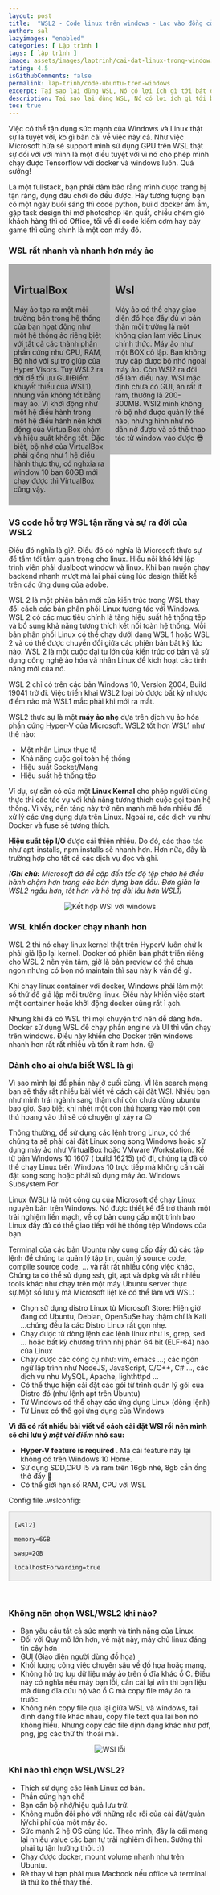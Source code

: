 ```yaml
---
layout: post
title:  "WSL2 - Code linux trên windows - Lạc vào đồng cỏ xanh"
author: sal
lazyimages: "enabled"
categories: [ Lập trình ]
tags: [ lập trình ]
image: assets/images/laptrinh/cai-dat-linux-trong-window.webp
rating: 4.5
isGithubComments: false
permalink: lap-trinh/code-ubuntu-tren-windows
excerpt: Tại sao lại dùng WSL, Nó có lợi ích gì tới bát cơm của bạn
description: Tại sao lại dùng WSL, Nó có lợi ích gì tới bát cơm của bạn
toc: true
---
```


<p>Việc c&oacute; thể tận dụng sức mạnh của Windows v&agrave; Linux thật sự l&agrave; tuyệt vời, ko g&igrave; b&agrave;n c&atilde;i về việc n&agrave;y cả. Như việc Microsoft hứa sẽ support m&igrave;nh sử dụng GPU tr&ecirc;n WSL thật sự đối với với m&igrave;nh l&agrave; một điều tuyệt vời v&igrave; n&oacute; cho ph&eacute;p m&igrave;nh chạy được Tensorflow với docker v&agrave; windows lu&ocirc;n. Qu&aacute; sướng!</p><p>L&agrave; một fullstack, bạn phải đảm bảo rằng m&igrave;nh được trang bị tận răng, đụng đ&acirc;u chơi đ&oacute; đều được. H&atilde;y tưởng tượng bạn c&oacute; một ng&agrave;y buổi s&aacute;ng th&igrave; code python, build docker ầm ầm, gặp task design th&igrave; mở photoshop l&ecirc;n quất, chiều ch&eacute;m gi&oacute; kh&aacute;ch h&agrave;ng th&igrave; c&oacute; Office, tối về đi code kiếm cơm hay c&agrave;y game th&igrave; cũng ch&iacute;nh l&agrave; một con m&aacute;y đ&oacute;.</p><h3><strong>WSL rất nhanh v&agrave; nhanh hơn m&aacute;y ảo&nbsp;</strong></h3><div style="max-width: 100%">
<div class="row">
  <div class="column" style="background-color:#aaa;">
    <h2>VirtualBox</h2>
    <p>Máy ảo tạo ra một môi trường bên trong hệ thống của bạn hoạt động như một hệ thống ảo riêng biệt với tất cả các thành phần phần cứng như CPU, RAM, Bộ nhớ với sự trợ giúp của Hyper Visors. Tuy WSL2 ra đời để tối ưu GUI(Điểm khuyết thiếu của WSL1), nhưng vẫn không tốt bằng máy ảo. Vì khởi động như một hệ điều hành trong một hệ điều hành nên khởi động của VirtualBox chậm và hiệu suất không tốt. Đặc biệt, bộ nhớ của VirtualBox phải giống như 1 hệ điều hành thực thụ, có nghxia ra window 10 bạn 60GB mới chạy được thì VirtualBox cũng vậy.</p>
  </div>
  <div class="column" style="background-color:#bbb;">
    <h2>Wsl</h2>
    <p>Máy ảo có thể chạy giao diện đồ họa đầy đủ vì bản thân môi trường là một không gian làm việc Linux chính thức. Máy ảo như một BOX cô lập. Bạn không truy cập được bộ nhớ ngoài máy ảo. Còn WSl2 ra đời để làm điều này. WSl mặc định chưa có GUI, ăn rất ít ram, thường là 200-300MB. WSl2 mình không rõ bộ nhớ được quản lý thế nào, nhưng hình như nó dãn nở được và có thể thao tác từ window vào được 😎</p>
  </div>
</div>
</div><h3><strong>VS code hỗ trợ WSL tận răng v&agrave; sự ra đời của WSL2</strong></h3><p>Điều đ&oacute; nghĩa l&agrave; g&igrave;?. Điều đ&oacute; c&oacute; nghĩa l&agrave;&nbsp;Microsoft thực sự để tầm tới tầm quan trọng cho linux. Hiểu nỗi khổ khi lập tr&igrave;nh vi&ecirc;n phải dualboot window v&agrave; linux. Khi bạn muốn chạy backend nhanh mượt m&agrave; lại phải c&ugrave;ng l&uacute;c design thiết kế tr&ecirc;n c&aacute;c ứng dụng của adobe.</p><p>WSL 2 l&agrave; một phi&ecirc;n bản mới của kiến tr&uacute;c trong WSL thay đổi c&aacute;ch c&aacute;c bản ph&acirc;n phối Linux tương t&aacute;c với Windows. WSL 2 c&oacute; c&aacute;c mục ti&ecirc;u ch&iacute;nh l&agrave; tăng hiệu suất hệ thống tệp v&agrave; bổ sung khả năng tương th&iacute;ch kết nối to&agrave;n hệ thống. Mỗi bản ph&acirc;n phối Linux c&oacute; thể chạy dưới dạng WSL 1 hoặc WSL 2 v&agrave; c&oacute; thể được chuyển đổi giữa c&aacute;c phi&ecirc;n bản bất kỳ l&uacute;c n&agrave;o. WSL 2 l&agrave; một cuộc đại tu lớn của kiến tr&uacute;c cơ bản v&agrave; sử dụng c&ocirc;ng nghệ ảo h&oacute;a v&agrave; nh&acirc;n Linux để k&iacute;ch hoạt c&aacute;c t&iacute;nh năng mới của n&oacute;.</p><p>WSL 2 chỉ c&oacute; tr&ecirc;n c&aacute;c bản Windows 10, Version 2004, Build 19041 trở đi. Việc triển khai WSL2 loại bỏ được bất kỳ nhược điểm n&agrave;o m&agrave; WSL1 mắc phải khi mới ra mắt.</p><p>WSL2 thực sự l&agrave; một&nbsp;<strong>m&aacute;y ảo nhẹ</strong>&nbsp;dựa tr&ecirc;n dịch vụ ảo h&oacute;a phần cứng Hyper-V của Microsoft. WSL2 tốt hơn WSL1 như thế n&agrave;o:&nbsp;</p><ul>	<li>Một nh&acirc;n Linux thực tế</li>	<li>Khả năng cuộc gọi to&agrave;n hệ thống</li>	<li>Hiệu suất Socket/Mạng</li>	<li>Hiệu suất hệ thống tệp</li></ul><p>V&iacute; dụ, sự sẵn c&oacute; của một&nbsp;<strong>Linux Kernal</strong>&nbsp;cho ph&eacute;p người d&ugrave;ng thực thi c&aacute;c t&aacute;c vụ với khả năng tương th&iacute;ch cuộc gọi to&agrave;n hệ thống. V&igrave; vậy, nền tảng n&agrave;y trở n&ecirc;n mạnh mẽ hơn nhiều để xử l&yacute; c&aacute;c ứng dụng dựa tr&ecirc;n Linux. Ngo&agrave;i ra, c&aacute;c dịch vụ như Docker v&agrave; fuse sẽ tương th&iacute;ch.</p><p><strong>Hiệu suất tệp I/O</strong>&nbsp;được cải thiện nhiều. Do đ&oacute;, c&aacute;c thao t&aacute;c như apt-installs, npm installs sẽ nhanh hơn. Hơn nữa, đ&acirc;y l&agrave; trường hợp cho tất cả c&aacute;c dịch vụ đọc v&agrave; ghi.</p><p><em>(<strong>Ghi ch&uacute;:</strong>&nbsp;Microsoft đ&atilde; đề cập đến tốc độ tệp ch&eacute;o hệ điều h&agrave;nh chậm hơn trong c&aacute;c bản dựng ban đầu. Đơn giản l&agrave; WSL2 ngầu hơn, tốt hơn v&agrave; hỗ trợ d&agrave;i l&acirc;u hơn WSL1)</em></p><p style="text-align:center; ">
  <img src="../../assets/images/laptrinh/luu-y-wsl-2.webp" alt="Kết hợp WSl với windows"><br></p><h3><strong>WSL khiến docker chạy nhanh hơn</strong></h3><p>WSL 2 th&igrave; n&oacute; chạy linux kernel thật tr&ecirc;n HyperV lu&ocirc;n chứ k phải giả lập lại kernel. Docker c&oacute; phi&ecirc;n bản ph&aacute;t triển ri&ecirc;ng cho WSL 2 n&ecirc;n y&ecirc;n t&acirc;m, giờ l&agrave; bản preview c&oacute; thể chưa ngon nhưng c&oacute; bọn n&oacute; maintain th&igrave; sau n&agrave;y k vấn đề g&igrave;.</p><p>Khi chạy linux container với docker, Windows phải l&agrave;m một số thứ để giả lập m&ocirc;i trường linux. Điều n&agrave;y khiến việc start một container hoặc khởi động docker cũng rất &igrave; ạch.</p><p>Nhưng khi đ&atilde; c&oacute; WSL th&igrave; mọi chuyện trở n&ecirc;n dễ d&agrave;ng hơn. Docker sử dụng WSL để chạy phần engine v&agrave; UI th&igrave; vẫn chạy tr&ecirc;n windows. Điều n&agrave;y khiến cho Docker tr&ecirc;n windows nhanh hơn rất rất nhiều v&agrave; tốn &iacute;t ram hơn. 😉</p><h3><strong>D&agrave;nh cho ai chưa biết WSL l&agrave; g&igrave;</strong></h3><p>V&igrave; sao m&igrave;nh lại để phần n&agrave;y ở cuối c&ugrave;ng. V&Igrave; l&ecirc;n search mạng bạn sẽ thấy rất nhiều b&agrave;i viết về c&aacute;ch c&agrave;i đặt WSl. Nhiều bạn như m&igrave;nh tr&aacute;i ng&agrave;nh sang thậm ch&iacute; c&ograve;n chưa d&ugrave;ng ubuntu bao giờ. Sao biết khi nh&eacute;t một con th&uacute; hoang v&agrave;o một con th&uacute; hoang v&agrave;o th&igrave; sẽ c&oacute; chuyện g&igrave; xảy ra 😉</p><p>Th&ocirc;ng thường, để sử dụng c&aacute;c lệnh trong Linux, c&oacute; thể ch&uacute;ng ta sẽ phải c&agrave;i đặt Linux song song Windows hoặc sử dụng m&aacute;y ảo như VirtualBox hoặc VMware Workstation. Kể từ bản Windows 10 1607 ( build 16215) trở đi, ch&uacute;ng ta đ&atilde; c&oacute; thể chạy Linux tr&ecirc;n Windows 10 trực tiếp m&agrave; kh&ocirc;ng cần c&agrave;i đặt song song hoặc phải sử dụng m&aacute;y ảo.&nbsp;Windows Subsystem For</p><p>Linux (WSL) l&agrave; một c&ocirc;ng cụ của Microsoft để chạy Linux nguy&ecirc;n bản tr&ecirc;n Windows. N&oacute; được thiết kế để trở th&agrave;nh một trải nghiệm liền mạch, về cơ bản cung cấp một tr&igrave;nh bao Linux đầy đủ c&oacute; thể giao tiếp với hệ thống tệp Windows của bạn.</p><p>Terminal của c&aacute;c bản Ubuntu n&agrave;y cung cấp đầy đủ c&aacute;c tập lệnh để ch&uacute;ng ta quản l&yacute; tập tin, quản l&yacute; source code, compile source code, &hellip; v&agrave; rất rất nhiều c&ocirc;ng việc kh&aacute;c. Ch&uacute;ng ta c&oacute; thể sử dụng ssh, git, apt v&agrave; dpkg v&agrave; rất nhiều tools kh&aacute;c như chạy tr&ecirc;n một m&aacute;y Ubuntu server thực sự.Một số lưu &yacute; m&agrave; Microsoft liệt k&ecirc; c&oacute; thể l&agrave;m với WSL:</p><ul>	<li>Chọn sử dụng distro Linux từ Microsoft Store: Hiện giờ đang c&oacute; Ubuntu, Debian, OpenSuSe hay thậm ch&iacute; l&agrave; Kali &hellip;ch&uacute;ng đều l&agrave;&nbsp;c&aacute;c Distro Linux rất gọn nhẹ.</li>	<li>Chạy được từ d&ograve;ng lệnh c&aacute;c lệnh linux như ls, grep, sed &hellip; hoặc bất kỳ chương tr&igrave;nh nhị ph&acirc;n 64 bit (ELF-64) n&agrave;o của Linux</li>	<li>Chạy được c&aacute;c c&ocirc;ng cụ như: vim, emacs &hellip;; c&aacute;c ng&ocirc;n ngữ lập tr&igrave;nh như NodeJS, JavaScript, C/C++, C# &hellip;, c&aacute;c dịch vụ như MySQL, Apache, lighthttpd &hellip;</li>	<li>C&oacute; thể thực hiện c&agrave;i đặt c&aacute;c g&oacute;i từ tr&igrave;nh quản l&yacute; g&oacute;i của Distro đ&oacute; (như lệnh apt tr&ecirc;n Ubuntu)</li>	<li>Từ Windows c&oacute; thể chạy c&aacute;c ứng dụng Linux (d&ograve;ng lệnh)</li>	<li>Từ Linux c&oacute; thể gọi ứng dụng của Windows</li></ul><p><strong>V&igrave; đ&atilde; c&oacute; rất nhiều b&agrave;i viết về c&aacute;ch c&agrave;i đặt WSl rồi n&ecirc;n m&igrave;nh sẽ chỉ lưu &yacute; <em>một v&agrave;i điểm</em> nhỏ sau:</strong></p><ul>	<li><strong>Hyper-V feature is required</strong>&nbsp;. M&agrave; c&aacute;i feature n&agrave;y lại kh&ocirc;ng c&oacute; tr&ecirc;n Windows 10 Home. &nbsp;</li>	<li>Sử dụng SDD,CPU I5 v&agrave; ram tr&ecirc;n 16gb nh&eacute;, 8gb cần ống thở đấy 🤣</li>	<li>C&oacute; thể giới hạn số RAM, CPU với WSL</li></ul><p>Config file .wslconfig:</p><div style="background:#eeeeee; border:1px solid #cccccc; padding:5px 10px"><p><code>[wsl2] </code></p><p><code>memory=6GB </code></p><p><code>swap=2GB </code></p><p><code>localhostForwarding=true</code></p></div><p>&nbsp;</p><h3><strong>Kh&ocirc;ng n&ecirc;n chọn WSL/WSL2 khi n&agrave;o?</strong></h3><ul>	<li>Bạn y&ecirc;u cầu tất cả sức mạnh v&agrave; t&iacute;nh năng của Linux.</li>	<li>Đối với Quy m&ocirc; lớn hơn, về mặt n&agrave;y, m&aacute;y chủ linux đ&aacute;ng tin cậy hơn</li><li>GUI (Giao diện người d&ugrave;ng đồ họa)</li>	<li>Khối lượng c&ocirc;ng việc chuy&ecirc;n s&acirc;u về đồ họa hoặc mạng.</li>	<li>Kh&ocirc;ng hỗ trợ lưu dữ liệu m&aacute;y ảo tr&ecirc;n ổ đĩa kh&aacute;c ổ C. Điều n&agrave;y c&oacute; nghĩa nếu m&aacute;y bạn lỗi, cần c&agrave;i lại win th&igrave; bạn liệu m&agrave; d&ugrave;ng đĩa cứu hộ v&agrave;o ổ C m&agrave; copy file m&aacute;y ảo ra trước.</li>	<li>Kh&ocirc;ng n&ecirc;n copy file qua lại giữa WSL v&agrave; windows, tại định dạng file kh&aacute;c nhau, copy file text qua lại bọn n&oacute; kh&ocirc;ng hiểu. Nhưng copy c&aacute;c file định dạng kh&aacute;c như pdf, png, jpg c&aacute;c thứ th&igrave; thoải m&aacute;i.</li></ul><p style="text-align:center; ">
  <img src="../../assets/images/laptrinh/luu-y-wsl-1.webp" alt="WSl lỗi"><br>
</p><h3><strong>Khi n&agrave;o th&igrave; chọn WSL/WSL2?</strong></h3><ul>	<li>Th&iacute;ch&nbsp;sử dụng c&aacute;c lệnh Linux cơ bản.</li>	<li>Phần cứng hạn chế</li>	<li>Bạn cần bộ nhớ/hiệu quả lưu trữ.</li>	<li>Kh&ocirc;ng muốn đối ph&oacute; với những rắc rối của c&agrave;i đặt/quản l&yacute;/chi ph&iacute; của một m&aacute;y ảo.</li>	<li>Sức mạnh 2 hệ OS c&ugrave;ng l&uacute;c. Theo m&igrave;nh, đ&acirc;y l&agrave; c&aacute;i mang lại nhiều value c&aacute;c bạn tự trải nghiệm đi hen. Sướng th&igrave; phải tự tận hưởng th&ocirc;i. :))</li>	<li>Chạy được docker, mount volume nhanh như tr&ecirc;n Ubuntu.</li>	<li>Rẻ thay v&igrave; bạn phải mua Macbook nếu office v&agrave; terminal l&agrave; thứ ko thể thay thế.</li></ul>

<style>
*{box-sizing:border-box}.column{float:left;width:50%;padding:10px}.row:after{content:"";display:table;clear:both}@media screen and (max-width: 600px){.column{width:100%}}
